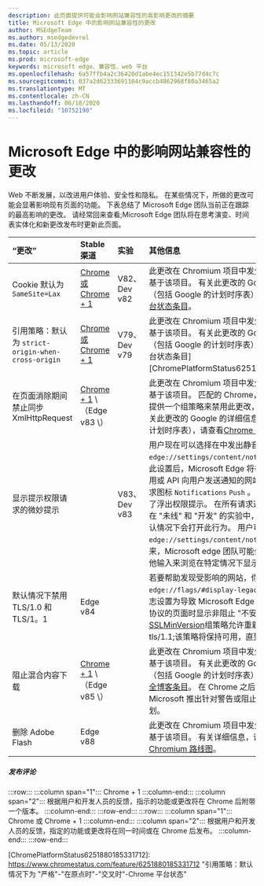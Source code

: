 ```yaml
---
description: 此页面提供可能会影响网站兼容性的高影响更改的摘要
title: Microsoft Edge 中的影响网站兼容性的更改
author: MSEdgeTeam
ms.author: msedgedevrel
ms.date: 05/13/2020
ms.topic: article
ms.prod: microsoft-edge
keywords: microsoft edge、兼容性、web 平台
ms.openlocfilehash: 6a57ffb4a2c36420d1abe4ec151342e5b77d4c7c
ms.sourcegitcommit: 037a2d62333691104c9accb4862968f80a3465a2
ms.translationtype: MT
ms.contentlocale: zh-CN
ms.lasthandoff: 06/18/2020
ms.locfileid: "10752190"
---
```

# Microsoft Edge 中的影响网站兼容性的更改  

Web 不断发展，以改进用户体验、安全性和隐私。  在某些情况下，所做的更改可能会显著影响现有页面的功能。  下表总结了 Microsoft Edge 团队当前正在跟踪的最高影响的更改。  请经常回来查看;Microsoft Edge 团队将在思考演变、时间表实体化和新更改发布时更新此页面。  

| “更改” | Stable 渠道 | 实验 | 其他信息 |  
|:--- |:--- |:--- |:--- |
| Cookie 默认为 `SameSite=Lax` | [Chrome 或 Chrome + 1](#release-comments)  | V82、Dev v82 | 此更改在 Chromium 项目中发生，Microsoft Edge 基于该项目。  有关此更改的 Google 的详细信息（包括 Google 的计划时序表），请查看[Chrome 平台状态条目][ChromePlatformStatus5088147346030592]。  |  
| 引用策略：默认为 `strict-origin-when-cross-origin` | [Chrome 或 Chrome + 1](#release-comments)  | V79、Dev v79 | 此更改在 Chromium 项目中发生，Microsoft Edge 基于该项目。  有关此更改的 Google 的详细信息（包括 Google 的计划时序表），请查看[Chrome 平台状态条目][ChromePlatformStatus6251880185331712]。  |  
| 在页面消除期间禁止同步 XmlHttpRequest | [Chrome + 1](#release-comments) \ （Edge v83 \） |  | 此更改在 Chromium 项目中发生，Microsoft Edge 基于该项目。  匹配的 Chrome，Microsoft Edge 将提供一个组策略来禁用此更改，直到 Edge 88。  有关此更改的 Google 的详细信息（包括 Google 的计划时序表），请查看[Chrome 平台状态条目][ChromePlatformStatus4664843055398912]。  |  
| 显示提示权限请求的微妙提示 |  | V83、Dev v83 | 用户现在可以选择在中发出静音通知请求 `edge://settings/content/notifications` 。  启用此设置后，Microsoft Edge 将在地址栏中为请求使用或 API 向用户发送通知的网站显示一个微妙的请求图标 `Notifications` `Push` 。  这种精致的图标取代了浮出权限提示。  在所有请求通知权限的网站上，在 "未线" 和 "开发" 的实验中，对于某些用户，默认情况下会打开此行为。  用户可能会选择退出 `edge://settings/content/notifications` 。  将来，Microsoft edge 团队可能会根据用户行为和其他输入来浏览在特定情况下显示出控件提示。  |  
| 默认情况下禁用 TLS/1.0 和 TLS/1。1 | Edge v84 |  | 若要帮助发现受影响的网站，你可以将该 `edge://flags/#display-legacy-tls-warnings` 标志设置为导致 Microsoft Edge 在加载需要旧版 TLS 协议的页面时显示非阻止 "不安全" 通知。  [SSLMinVersion][DeployedEdgePoliciesSSLMinVersion]组策略允许重新启用 TLS/1.0 和 tls/1.1;该策略将保持可用，直到 Edge 88。  |  
| 阻止混合内容下载 | [Chrome + 1](#release-comments) \ （Edge v85 \）  |  | 此更改在 Chromium 项目中发生，Microsoft Edge 基于该项目。  有关此更改的 Google 的详细信息（包括 Google 的计划时序表），请查看[google 安全博客条目][GoogleBlogSecurity20200206]。  在 Chrome 之后的一个版本计划中，Microsoft 推出针对警告或阻止的文件类型的推出计划。  |  
| 删除 Adobe Flash | Edge v88  |  | 此更改在 Chromium 项目中发生，Microsoft Edge 基于该项目。  有关详细信息，请查看[Adobe Flash Chromium 路线图](https://www.chromium.org/flash-roadmap#TOC-Flash-Support-Removed-from-Chromium-Target:-Chrome-88---Jan-2021-)。  | 
##### 发布评论  

:::row:::
   :::column span="1":::
      Chrome + 1
   :::column-end:::
   :::column span="2":::
      根据用户和开发人员的反馈，指示的功能或更改将在 Chrome 后附带一个版本。
   :::column-end:::
:::row-end:::
:::row:::
   :::column span="1":::
      Chrome 或 Chrome + 1
   :::column-end:::
   :::column span="2":::
      根据用户和开发人员的反馈，指定的功能或更改将在同一时间或在 Chrome 后发布。
   :::column-end:::
:::row-end:::


<!-- image links -->  

<!-- links -->  

[DeployedEdgePoliciesSSLMinVersion]: /deployedge/microsoft-edge-policies#sslversionmin "SSLVersionMin-Microsoft Edge-策略"  

[ChromePlatformStatus4664843055398912]: https://www.chromestatus.com/feature/4664843055398912 "不允许 XHR 中的同步页面消除 JavaScript-Chrome 平台状态"  
[ChromePlatformStatus5088147346030592]: https://www.chromestatus.com/feature/5088147346030592 "Cookie 默认为 SameSite = 不严格-Chrome 平台状态"  
[ChromePlatformStatus6251880185331712]: https://www.chromestatus.com/feature/6251880185331712 "引用策略：默认情况下为 "严格"-"在原点时"-"交叉时"-Chrome 平台状态"  

[GoogleBlogSecurity20200206]: https://security.googleblog.com/2020/02/protecting-users-from-insecure_6.html "保护用户不受 Google Chrome-Google Online 安全博客中的不安全下载"  
